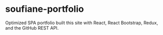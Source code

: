 # soufiane-portfolio
Optimized SPA portfolio built this site with React, React Bootstrap, Redux, and the GitHub REST API.
